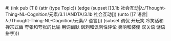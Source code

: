 #! (ink pub (T i) (attr (type Topic)) (edge (supset [[3.1b 社会互动|λ:/Thought-Thing-NL-Cognition/元素/3.1 IANDTA/3.1b 社会互动]]) (unto [[7 语言|λ:/Thought-Thing-NL-Cognition/元素/7 语言]]) (subset 调侃 开玩笑 冷笑话和禅宗式幽 夸张和夸张的比喻 用词幽默 讽刺和讽刺性评论 卖萌和装傻 双关语 谜语 拼字)))